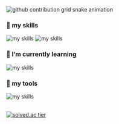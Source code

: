 
<picture>
  <source media="(prefers-color-scheme: dark)" srcset="https://raw.githubusercontent.com/NEU-chaldea/NEU-chaldea/output/github-contribution-grid-snake-dark.svg">
  <source media="(prefers-color-scheme: light)" srcset="https://raw.githubusercontent.com/NEU-chaldea/NEU-chaldea/output/github-contribution-grid-snake.svg">
  <img alt="github contribution grid snake animation" src="https://raw.githubusercontent.com/NEU-chaldea/NEU-chaldea/output/github-contribution-grid-snake.svg">
</picture>


### 🌱 my skills
<img alt="my skills" src="https://skillicons.dev/icons?theme=light&perline=8&i=py,django,sqlite" />
<img alt="my skills" src="https://skillicons.dev/icons?theme=light&perline=8&i=css,html,bootstrap" />

### 🌱 I’m currently learning
<img alt="my skills" src="https://skillicons.dev/icons?theme=light&perline=8&i=java,spring,mysql" />

### 🌱 my tools
<img alt="my skills" src="https://skillicons.dev/icons?theme=light&perline=8&i=github,gitlab,git,vscode" />


<br>[![solved.ac tier](http://mazassumnida.wtf/api/generate_badge?boj=cjsrhd882)](https://solved.ac/cjsrhd882)
